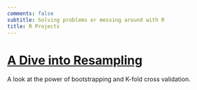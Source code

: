 ```yaml
---
comments: false
subtitle: Solving problems or messing around with R
title: R Projects
---
```


# [A Dive into Resampling](/wejarrard/post/2022-06-29-resampling/)
A look at the power of bootstrapping and K-fold cross validation.


